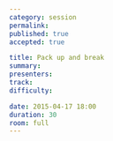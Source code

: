 ```yaml
---
category: session
permalink:
published: true
accepted: true

title: Pack up and break
summary:
presenters: 
track:
difficulty:

date: 2015-04-17 18:00
duration: 30
room: full
---
```

